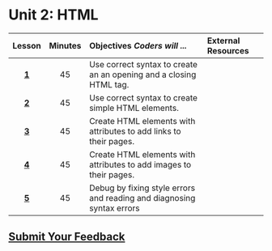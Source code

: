# Unit 2: HTML

| Lesson | Minutes | Objectives  _Coders will ..._ | External Resources |
| :---: | :---: | :--- | :--- |
| [**1**](https://docs.google.com/presentation/d/1iKh3Rg0uAVKg_g81fbAvkgjok9AZ_mH8TKibdUU8EB0/edit) | 45 | Use correct syntax to create an an opening and a closing HTML tag. |  |
| [**2**](https://docs.google.com/presentation/d/1_VAGhNfZhzMtk8HWzAzcjdwuIjb7dGP5X4ILeb1dOQQ/edit) | 45 | Use correct syntax to create simple HTML elements. |  |
| [**3**](https://docs.google.com/presentation/d/1C7X7_FbyEUvW1eEzzyzbVy5vbgFetUETtBwQAFTWLYU/edit) | 45 | Create HTML elements with attributes to add links to their pages. |  |
| [**4**](https://docs.google.com/presentation/d/1QVwdnO1UMALF1OwtzpyEHfTx8rhh8qdFNZlTHvBHTdw/edit) | 45 | Create HTML elements with attributes to add images to their pages. |  |
| [**5**](https://docs.google.com/presentation/d/1cF_Avc1mdKHvoh2oFPkq4xMmGTVCfvWBSm88f_JIIZs/edit) | 45 | Debug by fixing style errors and reading and diagnosing syntax errors |  |

## [Submit Your Feedback](https://docs.google.com/forms/d/e/1FAIpQLSeLpI-m6UKvIxk97F8R1iidFRaYXJ3dfcUuIjx2Pz0WMfO1SA/viewform)

